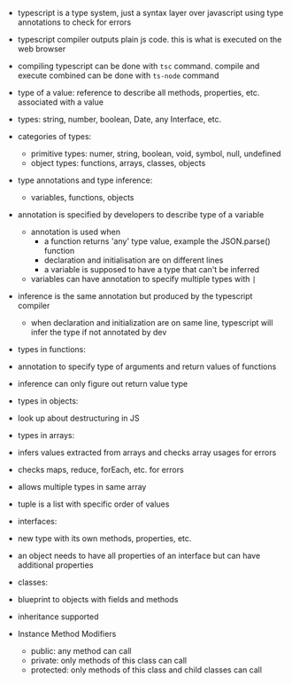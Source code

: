 - typescript is a type system, just a syntax layer over javascript using type annotations to check for errors
- typescript compiler outputs plain js code. this is what is executed on the web browser
- compiling typescript can be done with `tsc` command. compile and execute combined can be done with `ts-node` command

- type of a value: reference to describe all methods, properties, etc. associated with a value
- types: string, number, boolean, Date, any Interface, etc.
- categories of types:
  - primitive types: numer, string, boolean, void, symbol, null, undefined
  - object types: functions, arrays, classes, objects

- type annotations and type inference:
  - variables, functions, objects
- annotation is specified by developers to describe type of a variable
  - annotation is used when
    - a function returns 'any' type value, example the JSON.parse() function
    - declaration and initialisation are on different lines
    - a variable is supposed to have a type that can't be inferred
  - variables can have annotation to specify multiple types with `|`
- inference is the same annotation but produced by the typescript compiler
  - when declaration and initialization are on same line, typescript will infer the type if not annotated by dev

- types in functions:
- annotation to specify type of arguments and return values of functions
- inference can only figure out return value type

- types in objects:
- look up about destructuring in JS

- types in arrays:
- infers values extracted from arrays and checks array usages for errors
- checks maps, reduce, forEach, etc. for errors
- allows multiple types in same array

- tuple is a list with specific order of values

- interfaces:
- new type with its own methods, properties, etc.
- an object needs to have all properties of an interface but can have additional properties

- classes:
- blueprint to objects with fields and methods
- inheritance supported
- Instance Method Modifiers
  - public: any method can call
  - private: only methods of this class can call
  - protected: only methods of this class and child classes can call